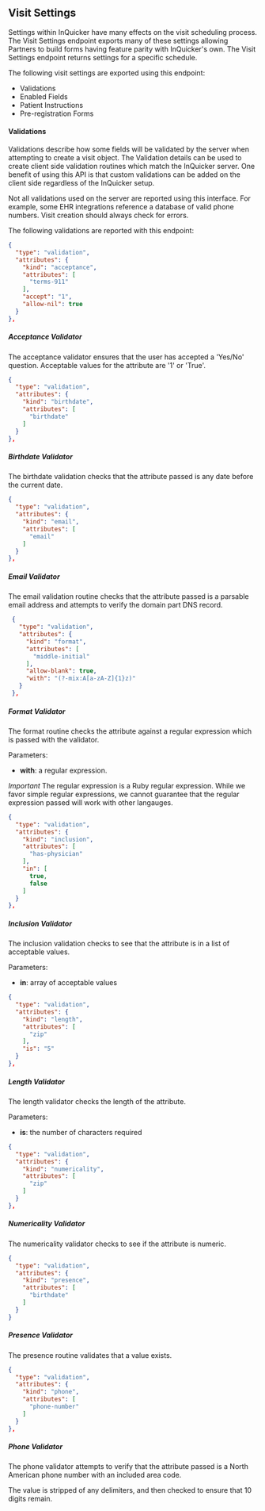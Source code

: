 ## Visit Settings

Settings within InQuicker have many effects on the visit scheduling process.
The Visit Settings endpoint exports many of these settings allowing Partners to
build forms having feature parity with InQuicker's own. The Visit Settings endpoint
returns settings for a specific schedule.

The following visit settings are exported using this endpoint:

  - Validations
  - Enabled Fields
  - Patient Instructions
  - Pre-registration Forms

#### Validations

Validations describe how some fields will be validated by the server when
attempting to create a visit object. The Validation details can be used to create
client side validation routines which match the InQuicker server. One benefit of
using this API is that custom validations can be added on the client side regardless
of the InQuicker setup.

<aside class="notice">
Not all validations used on the server are reported using this interface. For
example, some EHR integrations reference a database of valid phone numbers.
Visit creation should always check for errors.
</aside>

The following validations are reported with this endpoint:

```json
{
  "type": "validation",
  "attributes": {
    "kind": "acceptance",
    "attributes": [
      "terms-911"
    ],
    "accept": "1",
    "allow-nil": true
  }
},
```

##### Acceptance Validator

The acceptance validator ensures that the user has accepted a 'Yes/No' question.
Acceptable values for the attribute are '1' or 'True'.

<div style="clear:right"></div>

```json
{
  "type": "validation",
  "attributes": {
    "kind": "birthdate",
    "attributes": [
      "birthdate"
    ]
  }
},
```

##### Birthdate Validator

The birthdate validation checks that the attribute passed is any date before
the current date.

<div style="clear:right"></div>

```json
{
  "type": "validation",
  "attributes": {
    "kind": "email",
    "attributes": [
      "email"
    ]
  }
},
```

##### Email Validator

The email validation routine checks that the attribute passed is a parsable
 email address and attempts to verify the domain part DNS record.

 <div style="clear:right"></div>

```json
 {
   "type": "validation",
   "attributes": {
     "kind": "format",
     "attributes": [
       "middle-initial"
     ],
     "allow-blank": true,
     "with": "(?-mix:A[a-zA-Z]{1}z)"
   }
 },
 ```

##### Format Validator

The format routine checks the attribute against a regular expression which is
passed with the validator.

Parameters:

* **with**: a regular expression.

*Important* The regular expression is a Ruby regular expression. While we favor
simple regular expressions, we cannot guarantee that the regular expression
passed will work with other langauges.

<div style="clear:right"></div>

```json
{
  "type": "validation",
  "attributes": {
    "kind": "inclusion",
    "attributes": [
      "has-physician"
    ],
    "in": [
      true,
      false
    ]
  }
},
```

##### Inclusion Validator

The inclusion validation checks to see that the attribute is in a list of
acceptable values.

Parameters:

* **in**: array of acceptable values

<div style="clear:right"></div>

```json
{
  "type": "validation",
  "attributes": {
    "kind": "length",
    "attributes": [
      "zip"
    ],
    "is": "5"
  }
},
```

##### Length Validator

The length validator checks the length of the attribute.

Parameters:

* **is**: the number of characters required

<div style="clear:right"></div>

```json
{
  "type": "validation",
  "attributes": {
    "kind": "numericality",
    "attributes": [
      "zip"
    ]
  }
},
```

##### Numericality Validator

The numericality validator checks to see if the attribute is numeric.
<div style="clear:right"></div>

```json
{
  "type": "validation",
  "attributes": {
    "kind": "presence",
    "attributes": [
      "birthdate"
    ]
  }
}
```


##### Presence Validator

The presence routine validates that a value exists.

<div style="clear:right"></div>

```json
{
  "type": "validation",
  "attributes": {
    "kind": "phone",
    "attributes": [
      "phone-number"
    ]
  }
},
```

##### Phone Validator

The phone validator attempts to verify that the attribute passed is a North
American phone number with an included area code.

The value is stripped of any delimiters, and then checked to ensure that
10 digits remain.

